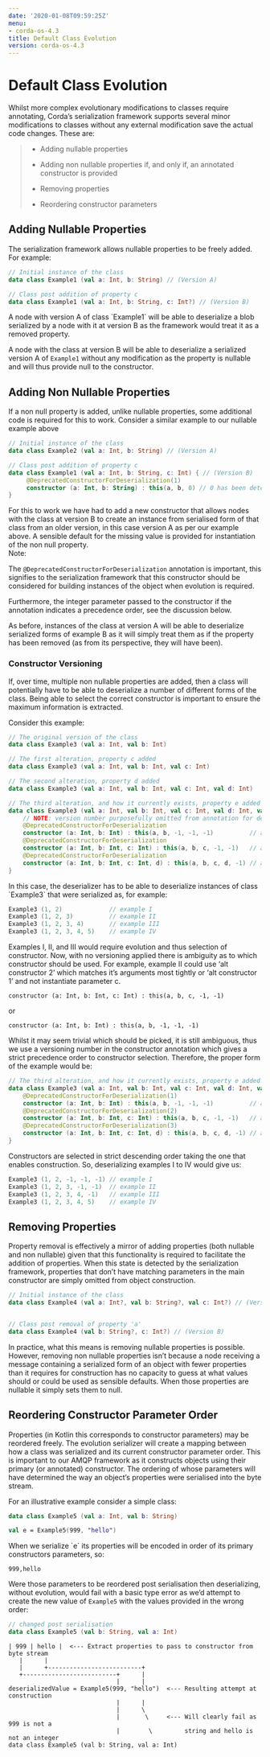```yaml
---
date: '2020-01-08T09:59:25Z'
menu:
- corda-os-4.3
title: Default Class Evolution
version: corda-os-4.3
---
```




# Default Class Evolution

Whilst more complex evolutionary modifications to classes require annotating, Corda’s serialization
            framework supports several minor modifications to classes without any external modification save
            the actual code changes. These are:

> 
> 
> * Adding nullable properties
> 
> 
> * Adding non nullable properties if, and only if, an annotated constructor is provided
> 
> 
> * Removing properties
> 
> 
> * Reordering constructor parameters
> 
> 

## Adding Nullable Properties

The serialization framework allows nullable properties to be freely added. For example:

<div><Tabs value={value} aria-label="code tabs"><Tab label="kotlin" /></Tabs>
<TabPanel value={value} index={0}>

```kotlin
// Initial instance of the class
data class Example1 (val a: Int, b: String) // (Version A)

// Class post addition of property c
data class Example1 (val a: Int, b: String, c: Int?) // (Version B)
```

</TabPanel>

</div>
A node with version A of class `Example1`  will be able to deserialize a blob serialized by a node with it
                at version B as the framework would treat it as a removed property.

A node with the class at version B will be able to deserialize a serialized version A of `Example1` without
                any modification as the property is nullable and will thus provide null to the constructor.


## Adding Non Nullable Properties

If a non null property is added, unlike nullable properties, some additional code is required for
                this to work. Consider a similar example to our nullable example above

<div><Tabs value={value} aria-label="code tabs"><Tab label="kotlin" /></Tabs>
<TabPanel value={value} index={0}>

```kotlin
// Initial instance of the class
data class Example2 (val a: Int, b: String) // (Version A)

// Class post addition of property c
data class Example1 (val a: Int, b: String, c: Int) { // (Version B)
     @DeprecatedConstructorForDeserialization(1)
     constructor (a: Int, b: String) : this(a, b, 0) // 0 has been determined as a sensible default
}
```

</TabPanel>

</div>
For this to work we have had to add a new constructor that allows nodes with the class at version B to create an
                instance from serialised form of that class from an older version, in this case version A as per our example
                above. A sensible default for the missing value is provided for instantiation of the non null property.

<div class="r3-o-note" role="alert"><span>Note: </span>


The `@DeprecatedConstructorForDeserialization` annotation is important, this signifies to the
                    serialization framework that this constructor should be considered for building instances of the
                    object when evolution is required.

Furthermore, the integer parameter passed to the constructor if the annotation indicates a precedence
                    order, see the discussion below.


</div>
As before, instances of the class at version A will be able to deserialize serialized forms of example B as it
                will simply treat them as if the property has been removed (as from its perspective, they will have been).


### Constructor Versioning

If, over time, multiple non nullable properties are added, then a class will potentially have to be able
                    to deserialize a number of different forms of the class. Being able to select the correct constructor is
                    important to ensure the maximum information is extracted.

Consider this example:

<div><Tabs value={value} aria-label="code tabs"><Tab label="kotlin" /></Tabs>
<TabPanel value={value} index={0}>

```kotlin
// The original version of the class
data class Example3 (val a: Int, val b: Int)
```

</TabPanel>

</div>
<div><Tabs value={value} aria-label="code tabs"><Tab label="kotlin" /></Tabs>
<TabPanel value={value} index={0}>

```kotlin
// The first alteration, property c added
data class Example3 (val a: Int, val b: Int, val c: Int)
```

</TabPanel>

</div>
<div><Tabs value={value} aria-label="code tabs"><Tab label="kotlin" /></Tabs>
<TabPanel value={value} index={0}>

```kotlin
// The second alteration, property d added
data class Example3 (val a: Int, val b: Int, val c: Int, val d: Int)
```

</TabPanel>

</div>
<div><Tabs value={value} aria-label="code tabs"><Tab label="kotlin" /></Tabs>
<TabPanel value={value} index={0}>

```kotlin
// The third alteration, and how it currently exists, property e added
data class Example3 (val a: Int, val b: Int, val c: Int, val d: Int, val: Int e) {
    // NOTE: version number purposefully omitted from annotation for demonstration purposes
    @DeprecatedConstructorForDeserialization
    constructor (a: Int, b: Int) : this(a, b, -1, -1, -1)          // alt constructor 1
    @DeprecatedConstructorForDeserialization
    constructor (a: Int, b: Int, c: Int) : this(a, b, c, -1, -1)   // alt constructor 2
    @DeprecatedConstructorForDeserialization
    constructor (a: Int, b: Int, c: Int, d) : this(a, b, c, d, -1) // alt constructor 3
}
```

</TabPanel>

</div>
In this case, the deserializer has to be able to deserialize instances of class `Example3` that were serialized as, for example:

<div><Tabs value={value} aria-label="code tabs"><Tab label="kotlin" /></Tabs>
<TabPanel value={value} index={0}>

```kotlin
Example3 (1, 2)             // example I
Example3 (1, 2, 3)          // example II
Example3 (1, 2, 3, 4)       // example III
Example3 (1, 2, 3, 4, 5)    // example IV
```

</TabPanel>

</div>
Examples I, II, and III would require evolution and thus selection of constructor. Now, with no versioning applied there
                    is ambiguity as to which constructor should be used. For example, example II could use ‘alt constructor 2’ which matches
                    it’s arguments most tightly or ‘alt constructor 1’ and not instantiate parameter c.

`constructor (a: Int, b: Int, c: Int) : this(a, b, c, -1, -1)`

or

`constructor (a: Int, b: Int) : this(a, b, -1, -1, -1)`

Whilst it may seem trivial which should be picked, it is still ambiguous, thus we use a versioning number in the constructor
                    annotation which gives a strict precedence order to constructor selection. Therefore, the proper form of the example would
                    be:

<div><Tabs value={value} aria-label="code tabs"><Tab label="kotlin" /></Tabs>
<TabPanel value={value} index={0}>

```kotlin
// The third alteration, and how it currently exists, property e added
data class Example3 (val a: Int, val b: Int, val c: Int, val d: Int, val: Int e) {
    @DeprecatedConstructorForDeserialization(1)
    constructor (a: Int, b: Int) : this(a, b, -1, -1, -1)          // alt constructor 1
    @DeprecatedConstructorForDeserialization(2)
    constructor (a: Int, b: Int, c: Int) : this(a, b, c, -1, -1)   // alt constructor 2
    @DeprecatedConstructorForDeserialization(3)
    constructor (a: Int, b: Int, c: Int, d) : this(a, b, c, d, -1) // alt constructor 3
}
```

</TabPanel>

</div>
Constructors are selected in strict descending order taking the one that enables construction. So, deserializing examples I to IV would
                    give us:

<div><Tabs value={value} aria-label="code tabs"><Tab label="kotlin" /></Tabs>
<TabPanel value={value} index={0}>

```kotlin
Example3 (1, 2, -1, -1, -1) // example I
Example3 (1, 2, 3, -1, -1)  // example II
Example3 (1, 2, 3, 4, -1)   // example III
Example3 (1, 2, 3, 4, 5)    // example IV
```

</TabPanel>

</div>

## Removing Properties

Property removal is effectively a mirror of adding properties (both nullable and non nullable) given that this functionality
                is required to facilitate the addition of properties. When this state is detected by the serialization framework, properties
                that don’t have matching parameters in the main constructor are simply omitted from object construction.

<div><Tabs value={value} aria-label="code tabs"><Tab label="kotlin" /></Tabs>
<TabPanel value={value} index={0}>

```kotlin
// Initial instance of the class
data class Example4 (val a: Int?, val b: String?, val c: Int?) // (Version A)


// Class post removal of property 'a'
data class Example4 (val b: String?, c: Int?) // (Version B)
```

</TabPanel>

</div>
In practice, what this means is removing nullable properties is possible. However, removing non nullable properties isn’t because
                a node receiving a message containing a serialized form of an object with fewer properties than it requires for construction has
                no capacity to guess at what values should or could be used as sensible defaults. When those properties are nullable it simply sets
                them to null.


## Reordering Constructor Parameter Order

Properties (in Kotlin this corresponds to constructor parameters) may be reordered freely. The evolution serializer will create a
                mapping between how a class was serialized and its current constructor parameter order. This is important to our AMQP framework as it
                constructs objects using their primary (or annotated) constructor. The ordering of whose parameters will have determined the way
                an object’s properties were serialised into the byte stream.

For an illustrative example consider a simple class:

<div><Tabs value={value} aria-label="code tabs"><Tab label="kotlin" /></Tabs>
<TabPanel value={value} index={0}>

```kotlin
data class Example5 (val a: Int, val b: String)

val e = Example5(999, "hello")
```

</TabPanel>

</div>
When we serialize `e` its properties will be encoded in order of its primary constructors parameters, so:

`999,hello`

Were those parameters to be reordered post serialisation then deserializing, without evolution, would fail with a basic
                type error as we’d attempt to create the new value of `Example5` with the values provided in the wrong order:

<div><Tabs value={value} aria-label="code tabs"><Tab label="kotlin" /><Tab label="shell" /></Tabs>
<TabPanel value={value} index={0}>

```kotlin
// changed post serialisation
data class Example5 (val b: String, val a: Int)
```

</TabPanel>
<TabPanel value={value} index={1}>

```shell
| 999 | hello |  <--- Extract properties to pass to constructor from byte stream
   |      |
   |      +--------------------------+
   +--------------------------+      |
                              |      |
deserializedValue = Example5(999, "hello")  <--- Resulting attempt at construction
                              |      |
                              |      \
                              |       \     <--- Will clearly fail as 999 is not a
                              |        \         string and hello is not an integer
data class Example5 (val b: String, val a: Int)
```

</TabPanel>

</div>


